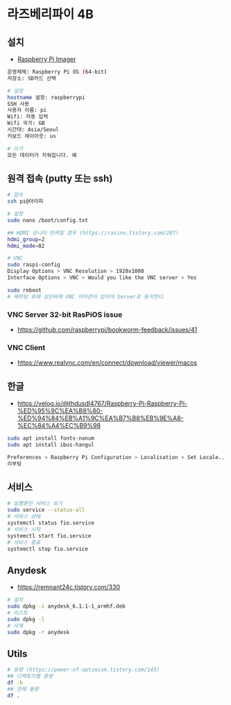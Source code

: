 # 라즈베리파이 4B

## 설치
* [Raspberry Pi Imager](https://www.raspberrypi.com/software)
```sh
운영체제: Raspberry Pi OS (64-bit)
저장소: SD카드 선택

# 설정
hostname 설정: raspberrypi
SSH 사용
사용자 이름: pi
Wifi: 자동 입력
Wifi 국가: GB
시간대: Asia/Seoul
키보드 레이아웃: us

# 쓰기
모든 데이터가 지워집니다. 예
```

## 원격 접속 (putty 또는 ssh)
```sh
# 접속
ssh pi@아이피

# 설정
sudo nano /boot/config.txt

## HDMI 모니터 안켜질 경우 (https://rasino.tistory.com/287)
hdmi_group=2
hdmi_mode=82

# VNC
sudo raspi-config
Display Options > VNC Resolution > 1920x1080
Interface Options > VNC > Would you like the VNC server > Yes

sudo reboot
# 재부팅 후에 상단바에 VNC 아이콘이 있어야 Server로 동작한다.
```

### VNC Server 32-bit RasPiOS issue
* https://github.com/raspberrypi/bookworm-feedback/issues/41

### VNC Client
* https://www.realvnc.com/en/connect/download/viewer/macos  

## 한글
* https://velog.io/@thdusdl4767/Raspberry-Pi-Raspberry-Pi-%ED%95%9C%EA%B8%80-%ED%94%84%EB%A1%9C%EA%B7%B8%EB%9E%A8-%EC%84%A4%EC%B9%98
```sh
sudo apt install fonts-nanum
sudo apt install ibus-hangul

Preferences > Raspberry Pi Configuration > Localisation > Set Locale... > ko (Korean), Character Set: UTF-8
리부팅
```

## 서비스
```sh
# 실행중인 서비스 보기
sudo service --status-all
# 서비스 상태
systemctl status fio.service
# 서비스 시작
systemctl start fio.service
# 서비스 종료
systemctl stop fio.service
```

## Anydesk
* https://remnant24c.tistory.com/330
```sh
# 설치
sudo dpkg -i anydesk_6.1.1-1_armhf.deb
# 리스트
sudo dpkg -l
# 삭제
sudo dpkg -r anydesk
```

## Utils
```sh
# 용량 (https://power-of-optimism.tistory.com/143)
## 디렉토리별 용량 
df -h
## 전체 용량
df .
```
